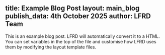 title: Example Blog Post
layout: main_blog
publish_data: 4th October 2025
author: LFRD Team
---

This is an example blog post. LFRD will automatically convert it to a HTML. You can set variables in the top of the file and customise how LFRD uses them by modifying the layout template files.